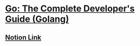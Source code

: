 # [Go: The Complete Developer's Guide (Golang)](https://www.udemy.com/course/go-the-complete-developers-guide/)

## [Notion Link](https://www.notion.so/Go-The-Complete-Developer-s-Guide-394521a1c26541728cfe27ffe6c2d488)
